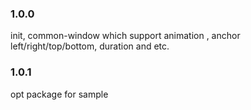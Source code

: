 ### 1.0.0
init, common-window which support animation , anchor left/right/top/bottom, duration and etc.
### 1.0.1
 opt package for sample